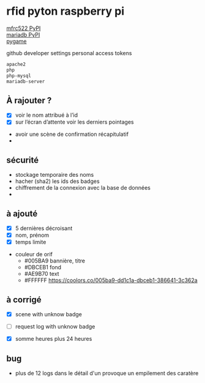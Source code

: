 # rfid pyton raspberry pi
[mfrc522 PyPI](https://pypi.org/project/mfrc522/#description)  
[mariadb PyPI](https://pypi.org/project/mariadb/)  
[pygame](https://pypi.org/project/pygame/)

github developer settings personal access tokens  

```bash
apache2
php
php-mysql
mariadb-server

```

## À rajouter ?
- [x] voir le nom attribué à l’id
- [x] sur l’écran d’attente voir les derniers pointages
- avoir une scène de confirmation récapitulatif
- 


## sécurité
- stockage temporaire des noms
- hacher (sha2) les ids des badges
- chiffrement de la connexion avec la base de données
- 

## à ajouté
- [x] 5 dernières décroisant
- [x] nom, prénom
- [x] temps limite
- couleur de orif 
    - #005BA9 bannière, titre
    - #DBCEB1 fond
    - #AE9B70 text
    - #FFFFFF
    https://coolors.co/005ba9-dd1c1a-dbceb1-386641-3c362a


## à corrigé
- [x] scene with unknow badge
- [ ] request log with unknow badge
- [x] somme heures plus 24 heures


## bug
- plus de 12 logs dans le détail d'un provoque un empilement des caratère
